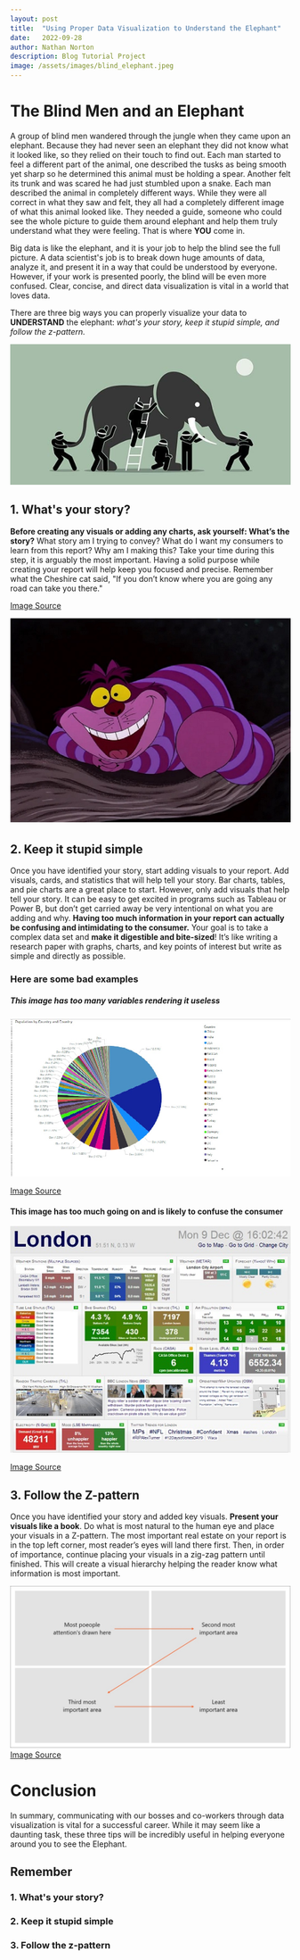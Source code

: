 ```yaml
---
layout: post
title:  "Using Proper Data Visualization to Understand the Elephant"
date:   2022-09-28
author: Nathan Norton
description: Blog Tutorial Project
image: /assets/images/blind_elephant.jpeg
---
```




# The Blind Men and an Elephant
A group of blind men wandered through the jungle when they came upon an elephant. Because they had never seen an elephant they did not know what it looked like, so they relied on their touch to find out. Each man started to feel a different part of the animal, one described the tusks as being smooth yet sharp so he determined this animal must be holding a spear. Another felt its trunk and was scared he had just stumbled upon a snake. Each man described the animal in completely different ways. While they were all correct in what they saw and felt, they all had a completely different image of what this animal looked like. They needed a guide, someone who could see the whole picture to guide them around elephant and help them truly understand what they were feeling. That is where **YOU** come in.

Big data is like the elephant, and it is your job to help the blind see the full picture. A data scientist's job is to break down huge amounts of data, analyze it, and present it in a way that could be understood by everyone. However, if your work is presented poorly, the blind will be even more confused. Clear, concise, and direct data visualization is vital in a world that loves data. 

There are three big ways you can properly visualize your data to **UNDERSTAND** the elephant: *what's your story, keep it stupid simple, and follow the z-pattern.*

![Test Image](https://raw.githubusercontent.com/nate-norton/stat386-projects/main/assets/images/blind_elephant.jpeg)



## 1. What's your story?
**Before creating any visuals or adding any charts, ask yourself: What’s the story?** What story am I trying to convey? What do I want my consumers to learn from this report? Why am I making this? Take your time during this step, it is arguably the most important. Having a solid purpose while creating your report will help keep you focused and precise. Remember what the Cheshire cat said, "If you don’t know where you are going any road can take you there." 

[Image Source](https://eric.ed.gov/?id=EJ997652)

![Test Image](https://raw.githubusercontent.com/nate-norton/stat386-projects/main/assets/images/cheshirecat.jpg)



## 2. Keep it stupid simple
Once you have identified your story, start adding visuals to your report. Add visuals, cards, and statistics that will help tell your story. Bar charts, tables, and pie charts are a great place to start. However, only add visuals that help tell your story. It can be easy to get excited in programs such as Tableau or Power B, but don’t get carried away be very intentional on what you are adding and why. **Having too much information in your report can actually be confusing and intimidating to the consumer.** Your goal is to take a complex data set and **make it digestible and bite-sized**! It’s like writing a research paper with graphs, charts, and key points of interest but write as simple and directly as possible.

### Here are some bad examples
##### This image has too many variables rendering it useless
![Test Image](https://raw.githubusercontent.com/nate-norton/stat386-projects/main/assets/images/bad.jpg)

[Image Source](https://sranalytics.io/blog/bad-data-visualization-examples/)

#### This image has too much going on and is likely to confuse the consumer
![Test Image](https://raw.githubusercontent.com/nate-norton/stat386-projects/main/assets/images/bad-2.jpg)

[Image Source](https://www.matillion.com/resources/blog/dashboard-examples-the-good-the-bad-and-the-ugly)



## 3. Follow the Z-pattern
Once you have identified your story and added key visuals. **Present your visuals like a book**. Do what is most natural to the human eye and place your visuals in a Z-pattern. The most important real estate on your report is in the top left corner, most reader’s eyes will land there first. Then, in order of importance, continue placing your visuals in a zig-zag pattern until finished. This will create a visual hierarchy helping the reader know what information is most important.

![Test Image](https://raw.githubusercontent.com/nate-norton/stat386-projects/main/assets/images/z_pattern.jpg)
[Image Source](https://cloudsonmars.com/understanding-layout/)



# Conclusion
In summary, communicating with our bosses and co-workers through data visualization is vital for a successful career. While it may seem like a daunting task, these three tips will be incredibly useful in helping everyone around you to see the Elephant.
## Remember
### 1. What's your story?
### 2. Keep it stupid simple
### 3. Follow the z-pattern
